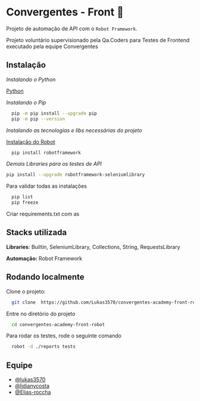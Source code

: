 # Convergentes - Front :robot:

Projeto de automação de API com o ```Robot Framework```.

Projeto voluntário supervisionado pela Qa.Coders para Testes de Frontend executado pela equipe Convergentes

## Instalação

*Instalando o Python*

[Python](https://python.org.br/instalacao-windows/)

*Instalando o Pip*

```bash
  pip -m pip install --upgrade pip
  pip -m pip --version
```

*Instalando as tecnologias e libs necessárias do projeto*

[Instalação do Robot](https://robotframework.org/?tab=1#getting-started)

```bash
  pip install robotframework
```

*Demais Libraries para os testes de API*

```bash
pip install --upgrade robotframework-seleniumlibrary
```

Para validar todas as instalações

```bash
  pip list
  pip freeze
```

Criar requirements.txt com as

## Stacks utilizada

**Libraries**: Builtin, SeleniumLibrary, Collections, String, RequestsLibrary

**Automação:** Robot Framework

<!-- **Shell**: Shell Script -->

## Rodando localmente

Clone o projeto:

```bash
  git clone  https://github.com/Lukas3570/convergentes-academy-front-robot
```

Entre no diretório do projeto

```bash
  cd convergentes-academy-front-robot
```
Para rodar os testes, rode o seguinte comando

```bash
  robot -d ./reports tests
```

## Equipe

- [@lukas3570](https://github.com/Lukas3570)
- [@lidianycosta](https://github.com/lidianycosta)
- [@Elias-roccha](https://github.com/Elias-roccha)
